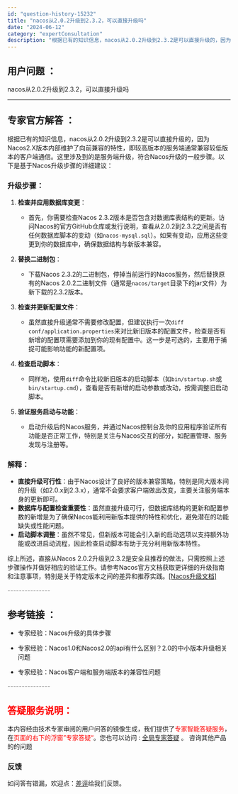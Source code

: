 ```yaml
---
id: "question-history-15232"
title: "nacos从2.0.2升级到2.3.2，可以直接升级吗"
date: "2024-06-12"
category: "expertConsultation"
description: "根据已有的知识信息，nacos从2.0.2升级到2.3.2是可以直接升级的，因为Nacos2.X版本内部维护了向前兼容的特性，即较高版本的服务端通常兼容较低版本的客户端通信。这里涉及到的是服务端升级，符合Nacos升级的一般步骤。以下是基于Nacos升级步骤的详细建议：### 升级步骤：1. **检"
---
```


## 用户问题 ： 
 nacos从2.0.2升级到2.3.2，可以直接升级吗  

---------------
## 专家官方解答 ：

根据已有的知识信息，nacos从2.0.2升级到2.3.2是可以直接升级的，因为Nacos2.X版本内部维护了向前兼容的特性，即较高版本的服务端通常兼容较低版本的客户端通信。这里涉及到的是服务端升级，符合Nacos升级的一般步骤。以下是基于Nacos升级步骤的详细建议：

### 升级步骤：

1. **检查并应用数据库变更**：
   - 首先，你需要检查Nacos 2.3.2版本是否包含对数据库表结构的更新。访问Nacos的官方GitHub仓库或发行说明，查看从2.0.2到2.3.2之间是否有任何数据库脚本的变动（如`nacos-mysql.sql`）。如果有变动，应用这些变更到你的数据库中，确保数据结构与新版本兼容。

2. **替换二进制包**：
   - 下载Nacos 2.3.2的二进制包，停掉当前运行的Nacos服务，然后替换原有的Nacos 2.0.2二进制文件（通常是`nacos/target`目录下的jar文件）为新下载的2.3.2版本。

3. **检查并更新配置文件**：
   - 虽然直接升级通常不需要修改配置，但建议执行一次`diff conf/application.properties`来对比新旧版本的配置文件，检查是否有新增的配置项需要添加到你的现有配置中。这一步是可选的，主要用于捕捉可能影响功能的新配置项。

4. **检查启动脚本**：
   - 同样地，使用`diff`命令比较新旧版本的启动脚本（如`bin/startup.sh`或`bin/startup.cmd`），查看是否有新增的启动参数或改动，按需调整旧启动脚本。

5. **验证服务启动与功能**：
   - 启动升级后的Nacos服务，并通过Nacos控制台及你的应用程序验证所有功能是否正常工作，特别是关注与Nacos交互的部分，如配置管理、服务发现与注册等。

### 解释：

- **直接升级可行性**：由于Nacos设计了良好的版本兼容策略，特别是同大版本间的升级（如2.0.x到2.3.x），通常不会要求客户端做出改变，主要关注服务端本身的更新即可。
- **数据库与配置检查重要性**：虽然直接升级可行，但数据库结构的更新和配置参数的新增是为了确保Nacos能利用新版本提供的特性和优化，避免潜在的功能缺失或性能问题。
- **启动脚本调整**：虽然不常见，但新版本可能会引入新的启动选项以支持额外功能或改进启动流程，因此检查启动脚本有助于充分利用新版本特性。

综上所述，直接从Nacos 2.0.2升级到2.3.2是安全且推荐的做法，只需按照上述步骤操作并做好相应的验证工作。请参考Nacos官方文档获取更详细的升级指南和注意事项，特别是关于特定版本之间的差异和推荐实践。[[Nacos升级文档]](https://nacos.io/docs/latest/upgrading/200-upgrading/)


<font color="#949494">---------------</font> 


## 参考链接 ：

* 专家经验：Nacos升级的具体步骤 
 
 * 专家经验：Nacos1.0和Nacos2.0的api有什么区别？2.0的中小版本升级相关问题 
 
 * 专家经验：Nacos客户端和服务端版本的兼容性问题 


 <font color="#949494">---------------</font> 
 


## <font color="#FF0000">答疑服务说明：</font> 

本内容经由技术专家审阅的用户问答的镜像生成，我们提供了<font color="#FF0000">专家智能答疑服务</font>，在<font color="#FF0000">页面的右下的浮窗”专家答疑“</font>。您也可以访问 : [全局专家答疑](https://answer.opensource.alibaba.com/docs/intro) 。 咨询其他产品的的问题

### 反馈
如问答有错漏，欢迎点：[差评](https://ai.nacos.io/user/feedbackByEnhancerGradePOJOID?enhancerGradePOJOId=15255)给我们反馈。
